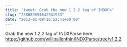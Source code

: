 ```yaml
---
title: "tweet: Grab the new 1.2.2 tag of INDXPa"
slug: "288689694642941953"
date: "2013-01-08T16:52:41+00:00"
---
```

Grab the new 1.2.2 tag of INDXParse here: https://github.com/williballenthin/INDXParse/tree/v1.2.2